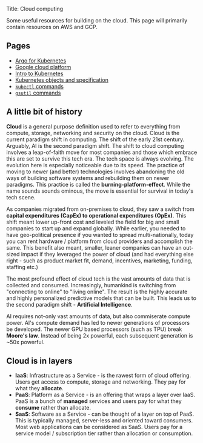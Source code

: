 Title: Cloud computing

Some useful resources for building on the cloud. This page will primarily contain resources on AWS and GCP.

## Pages
- [Argo for Kubernetes](argo)
- [Google cloud platform](gcp-1)
- [Intro to Kubernetes](gke-1)
- [Kubernetes objects and specification](gke-2)
- [`kubectl` commands](k8s-1)
- [`gsutil` commands](gsutil-1)

## A little bit of history

**Cloud** is a general purpose definition used to refer to everything from compute, storage, networking and security on the cloud. Cloud is the current paradigm shift in computing. The shift of the early 21st century. Arguably, AI is the second paradigm shift. The shift to cloud computing involves a leap-of-faith move for most companies and those which embrace this are set to survive this tech era. The tech space is always evolving. The evolution here is especially noticeable due to its speed. The practice of moving to newer (and better) technologies involves abandoning the old ways of building software systems and rebuilding them on newer paradigms. This practice is called the **burning-platform-effect**. While the name sounds sounds ominous, the move is essential for survival in today's tech scene.

As companies migrated from on-premises to cloud, they saw a switch from **capital expenditures (CapEx) to operational expenditures (OpEx)**. This shift meant lower up-front cost and leveled the field for big and small companies to start up and expand globally. While earlier, you needed to have geo-political presence if you wanted to spread multi-nationally, today you can rent hardware / platform from cloud providers and accomplish the same. This benefit also meant, smaller, leaner companies can have an out-sized impact if they leveraged the power of cloud (and had everything else right - such as product market fit, demand, incentives, marketing, funding, staffing etc.)

The most profound effect of cloud tech is the vast amounts of data that is collected and consumed. Increasingly, humankind is switching from "connecting to online" to "living online". The result is the highly accurate and highly personalized predictive models that can be built. This leads us to the second paradigm shift - **Artificial Intelligence**.

AI requires not-only vast amounts of data, but also commiserate compute power. AI's compute demand has led to newer generations of processors be developed. The newer GPU based processors (such as TPU) break **Moore's law**. Instead of being 2x powerful, each subsequent generation is ~50x powerful.

## Cloud is in layers
- **IaaS**: Infrastructure as a Service - is the rawest form of cloud offering. Users get access to compute, storage and networking. They pay for what they **allocate**.
- **PaaS**: Platform as a Service - is an offering that wraps a layer over IaaS. PaaS is a bunch of **managed** services and users pay for what they **consume** rather than allocate.
- **SaaS**: Software as a Service - can be thought of a layer on top of PaaS. This is typically managed, server-less and oriented toward consumers. Most web applications can be considered as SaaS. Users pay for a service model / subscription tier rather than allocation or consumption.